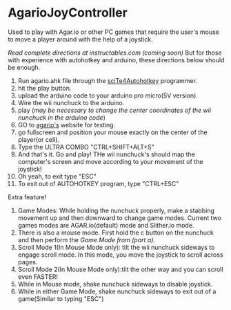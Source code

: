 # AgarioJoyController
Used to play with Agar.io or other PC games that require the user's mouse to move a player around with the help of a joystick.

*Read complete directions at instructables.com (coming soon)*
But for those with experience with autohotkey and arduino, these directions below should be enough.
1. Run agario.ahk file through the [sciTe4Autohotkey](https://fincs.ahk4.net/scite4ahk/dl/s4ahk-install.exe) programmer.
2. hit the play button.
3. upload the arduino code to your arduino pro micro(5V version).
4. Wire the wii nunchuck to the arduino.
5. play (*may be necessary to change the center coordinates of the wii nunchuck in the arduino code*)
6.  GO to [agario's](https://www.agar.io) website for testing.  
7. go fullscreen and position your mouse exactly on the center of the player(or cell).
8.  Type the ULTRA COMBO "CTRL+SHIFT+ALT+S"
9.  And that's it. Go and play!  THe wii nunchuck's should map the computer's screen and move according to your movement of the joystick!
10. Oh yeah, to exit type "ESC"
11. To exit out of AUTOHOTKEY program, type "CTRL+ESC"

Extra feature!
1. Game Modes: While holding the nunchuck properly, make a stabbing movement up and then downward to change game modes.  Current two games modes are AGAR.io(default) mode and Slither.io mode. 
2. There is also a mouse mode. First hold the c button on the nunchuck and then perform the *Game Mode from (part a)*.     
3. Scroll Mode 1(In Mouse Mode only): tilt the wii nunchuck sideways to engage scroll mode.  In this mode, you move the joystick to scroll across pages.
4. Scroll Mode 2(In Mouse Mode only):tilt the other way and you can scroll even FASTER!
5. While in Mouse mode, shake nunchuck sideways to disable joystick.
6. While in either Game Mode, shake nunchuck sideways to exit out of a game(Similar to typing "ESC")
